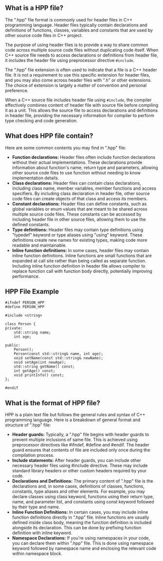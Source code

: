 ## What is a HPP file?

The ".hpp" file format is commonly used for header files in C++ programming language. Header files typically contain declarations and definitions of functions, classes, variables and constants that are used by other source code files in C++ project.

The purpose of using header files is to provide a way to share common code across multiple source code files without duplicating code itself. When C++ source file needs to access declarations or definitions from header file, it includes the header file using preprocessor directive `#include`.

The ".hpp" file extension is often used to indicate that a file is a C++ header file. It is not a requirement to use this specific extension for header files, and you may also come across header files with ".h" or other extensions. The choice of extension is largely a matter of convention and personal preference.

When a C++ source file includes header file using `#include`, the compiler effectively combines content of header file with source file before compiling it as a unit. This allows the source file to access declarations and definitions in header file, providing the necessary information for compiler to perform type checking and code generation.

## What does HPP file contain?

Here are some common contents you may find in ".hpp" file:

- **Function declarations:** Header files often include function declarations without their actual implementations. These declarations provide information about function's name, return type and parameters, allowing other source code files to use function without needing to know implementation details.
- **Class declarations:** Header files can contain class declarations, including class name, member variables, member functions and access specifiers. By including class declaration in header file, other source code files can create objects of that class and access its members.
- **Constant declarations:** Header files can define constants, such as global variables or enum values that are meant to be shared across multiple source code files. These constants can be accessed by including header file in other source files, allowing them to use the defined constants.
- **Type definitions:** Header files may contain type definitions using "typedef" keyword or type aliases using "using" keyword. These definitions create new names for existing types, making code more readable and maintainable.
- **Inline function definitions:** In some cases, header files may contain inline function definitions. Inline functions are small functions that are expanded at call site rather than being called as separate function. Including inline function definition in header file allows compiler to replace function call with function body directly, potentially improving performance.

## HPP File Example

```
#ifndef PERSON_HPP
#define PERSON_HPP

#include <string>

class Person {
private:
    std::string name;
    int age;

public:
    Person();
    Person(const std::string& name, int age);
    void setName(const std::string& newName);
    void setAge(int newAge);
    std::string getName() const;
    int getAge() const;
    void printInfo() const;
};

#endif

```

## What is the format of HPP file?

HPP is a plain text file but follows the general rules and syntax of C++ programming language. Here is a breakdown of general format and structure of ".hpp" file:

- **Header guards:** Typically, a ".hpp" file begins with header guards to prevent multiple inclusions of same file. This is achieved using preprocessor directives like #ifndef, #define and #endif. The header guard ensures that contents of file are included only once during the compilation process.
- **Include statements:** After header guards, you can include other necessary header files using #include directive. These may include standard library headers or other custom headers required by your code.
- **Declarations and Definitions:** The primary content of ".hpp" file is the declarations and, in some cases, definitions of classes, functions, constants, type aliases and other elements. For example, you may declare classes using class keyword, functions using their return type, name, and parameter list, and constants using const keyword followed by their type and name.
- **Inline Function Definitions:** In certain cases, you may include inline function definitions directly in ".hpp" file. Inline functions are usually defined inside class body, meaning the function definition is included alongside its declaration. This can be done by prefixing function definition with inline keyword.
- **Namespace Declarations:** If you're using namespaces in your code, you can declare them within ".hpp" file. This is done using namespace keyword followed by namespace name and enclosing the relevant code within namespace block.

